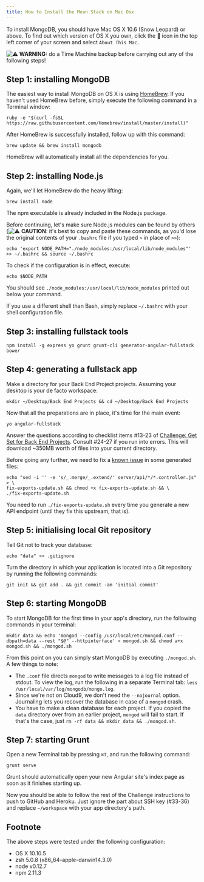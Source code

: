 ```yaml
---
title: How to Install the Mean Stack on Mac Osx
---
```

To install MongoDB, you should have Mac OS X 10.6 (Snow Leopard) or above. To find out which version of OS X you own, click the  icon in the top left corner of your screen and select `About This Mac`.

![:warning:](//forum.freecodecamp.com/images/emoji/emoji_one/warning.png?v=2 ":warning:") **WARNING:** do a Time Machine backup before carrying out any of the following steps!

## Step 1: installing MongoDB

The easiest way to install MongoDB on OS X is using [HomeBrew](http://brew.sh/). If you haven't used HomeBrew before, simply execute the following command in a Terminal window:

    ruby -e "$(curl -fsSL https://raw.githubusercontent.com/Homebrew/install/master/install)"

After HomeBrew is successfully installed, follow up with this command:

    brew update && brew install mongodb

HomeBrew will automatically install all the dependencies for you.

## Step 2: installing Node.js

Again, we'll let HomeBrew do the heavy lifting:

    brew install node

The npm executable is already included in the Node.js package.

Before continuing, let's make sure Node.js modules can be found by others (![:warning:](//forum.freecodecamp.com/images/emoji/emoji_one/warning.png?v=2 ":warning:") **CAUTION**: it's best to copy and paste these commands, as you'd lose the original contents of your `.bashrc` file if you typed `>` in place of `>>`):

    echo 'export NODE_PATH="./node_modules:/usr/local/lib/node_modules"' >> ~/.bashrc && source ~/.bashrc

To check if the configuration is in effect, execute:

    echo $NODE_PATH

You should see `./node_modules:/usr/local/lib/node_modules` printed out below your command.

If you use a different shell than Bash, simply replace `~/.bashrc` with your shell configuration file.

## Step 3: installing fullstack tools

    npm install -g express yo grunt grunt-cli generator-angular-fullstack bower

## Step 4: generating a fullstack app

Make a directory for your Back End Project projects. Assuming your desktop is your de facto workspace:

    mkdir ~/Desktop/Back End Projects && cd ~/Desktop/Back End Projects

Now that all the preparations are in place, it's time for the main event:

    yo angular-fullstack

Answer the questions according to checklist items <span class="hashtag">#13-23</span> of [Challenge: Get Set for Back End Projects](http://www.freecodecamp.com/challenges/get-set-for-our-back-end-development-projects). Consult <span class="hashtag">#24-27</span> if you run into errors. This will download ~350MB worth of files into your current directory.

Before going any further, we need to fix a [known issue](https://github.com/clnhll/guidetobasejumps#fixing-exportsupdate) in some generated files:

    echo "sed -i '' -e 's/_.merge/_.extend/' server/api/*/*.controller.js" > \
    fix-exports-update.sh && chmod +x fix-exports-update.sh && \
    ./fix-exports-update.sh

You need to run `./fix-exports-update.sh` every time you generate a new API endpoint (until they fix this upstream, that is).

## Step 5: initialising local Git repository

Tell Git not to track your database:

    echo "data" >> .gitignore

Turn the directory in which your application is located into a Git repository by running the following commands:

    git init && git add . && git commit -am 'initial commit'

## Step 6: starting MongoDB

To start MongoDB for the first time in your app's directory, run the following commands in your terminal:

    mkdir data && echo 'mongod --config /usr/local/etc/mongod.conf --dbpath=data --rest "$@" --httpinterface' > mongod.sh && chmod a+x mongod.sh && ./mongod.sh

From this point on you can simply start MongoDB by executing `./mongod.sh`. A few things to note:

*   The `.conf` file directs `mongod` to write messages to a log file instead of stdout. To view the log, run the following in a separate Terminal tab: `less /usr/local/var/log/mongodb/mongo.log`.
*   Since we're not on Cloud9, we don't need the `--nojournal` option. Journaling lets you recover the database in case of a `mongod` crash.
*   You have to make a clean database for each project. If you copied the `data` directory over from an earlier project, `mongod` will fail to start. If that's the case, just `rm -rf data && mkdir data && ./mongod.sh`.

## Step 7: starting Grunt

Open a new Terminal tab by pressing `⌘T`, and run the following command:

    grunt serve

Grunt should automatically open your new Angular site's index page as soon as it finishes starting up.

Now you should be able to follow the rest of the Challenge instructions to push to GitHub and Heroku. Just ignore the part about SSH key (#33-36) and replace `~/workspace` with your app directory's path.

## Footnote

The above steps were tested under the following configuration:

*   OS X 10.10.5
*   zsh 5.0.8 (x86_64-apple-darwin14.3.0)
*   node v0.12.7
*   npm 2.11.3